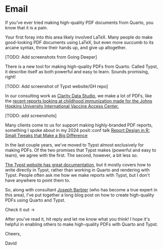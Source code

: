 # Email

If you've ever tried making high-quality PDF documents from Quarto, you know that it is a pain. 

Your first foray into this area likely involved LaTeX. Many people do make good-looking PDF documents using LaTeX, but even more succumb to its arcane syntax, throw their hands up, and give up altogether.

[TODO: Add screenshots from Going Deeper]

There is a new tool for making high-quality PDFs from Quarto. Called Typst, it describe itself as both powerful and easy to learn. Sounds promising, right!

[TODO: Add screenshot of Typst website/GH repo]

In our consulting work as [Clarity Data Studio](https://claritydatastudio.com/), we make a lot of PDFs, like the [recent reports looking at childhood immunization made for the Johns Hopkins University International Vaccine Access Center.](https://publichealth.jhu.edu/ivac/monitoring-childhood-immunization-at-the-state-level) 

[TODO: add screenshots]

Many clients come to us for support making highly-branded PDF reports, something I spoke about in my 2024 posit::conf talk [Report Design in R: Small Tweaks that Make a Big Difference](https://www.youtube.com/watch?v=bp1SMhLoz_M&list=PL9HYL-VRX0oSFkdF4fJeY63eGDvgofcbn&index=30&t=1s&ab_channel=PositPBC)

In the last couple years, we've moved to Typst almost exclusively for making PDFs. Of the two promises that Typst makes (powerful and easy to learn), we agree with the first. The second, however, a bit less so. 

[The Typst website has great documentation](https://typst.app/docs/), but it mostly covers how to write directly in Typst, rather than working in Quarto and rendering with Typst. People often ask me how we make reports with Typst, but I don't have anywhere to point them to. 

So, along with consultant [Joseph Barbier](https://barbierjoseph.com/) (who has become a true expert in this area), I've put together a long blog post on how to create high-quality PDFs using Quarto and Typst. 

Check it out →

After you've read it, hit reply and let me know what you think! I hope it's helpful in enabling others to make high-quality PDFs with Quarto and Typst. 

Cheers,

David